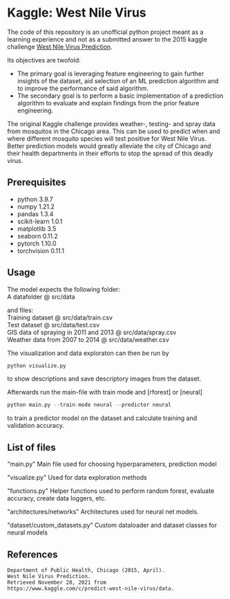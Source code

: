 # Kaggle: West Nile Virus
The code of this repository is an unofficial python project meant as a learning experience and not as a submitted answer to the 2015 kaggle challenge [West Nile Virus Prediction](https://www.kaggle.com/c/predict-west-nile-virus/overview).

Its objectives are twofold:
- The primary goal is leveraging feature engineering to gain further insights of the dataset, aid selection of an ML prediction algorithm and to improve the performance of said algorithm.
- The secondary goal is to perform a basic implementation of a prediction algorithm to evaluate and explain findings from the prior feature engineering.

The original Kaggle challenge provides weather-, testing- and spray data from mosquitos in the Chicago area. This can be used to predict when and where different mosquito species will test positive for West Nile Virus. Better prediction models would greatly alleviate the city of Chicago and their health departments in their efforts to stop the spread of this deadly virus.

## Prerequisites
- python 3.9.7
- numpy 1.21.2
- pandas 1.3.4
- scikit-learn 1.0.1
- matplotlib 3.5
- seaborn 0.11.2
- pytorch 1.10.0
- torchvision 0.11.1

## Usage
The model expects the following folder:  
A datafolder @ src/data

and files:  
Training dataset @ src/data/train.csv  
Test dataset @ src/data/test.csv  
GIS data of spraying in 2011 and 2013 @ src/data/spray.csv  
Weather data from 2007 to 2014 @ src/data/weather.csv


The visualization and data exploraton can then be run by
```python 
python visualize.py 
```
to show descriptions and save descriptory images from the dataset.

Afterwards run the main-file with train mode and [rforest] or [neural]
```python
python main.py --train-mode neural --predictor neural
```
to train a predictor model on the dataset and calculate training and validation accuracy.

## List of files
"main.py" 
Main file used for choosing hyperparameters, prediction model

"visualize.py"
Used for data exploration methods

"functions.py"
Helper functions used to perform random forest, evaluate accuracy, create data loggers, etc.

"architectures/networks"
Architectures used for neural net models.

"dataset/custom_datasets.py"
Custom dataloader and dataset classes for neural models

## References
```
Department of Public Health, Chicago (2015, April). 
West Nile Virus Prediction. 
Retrieved November 28, 2021 from 
https://www.kaggle.com/c/predict-west-nile-virus/data.
```
